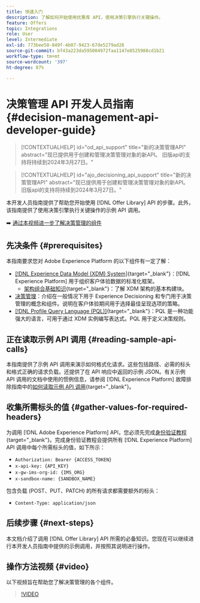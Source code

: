 ```yaml
---
title: 快速入门
description: 了解如何开始使用优惠库 API，使用决策引擎执行关键操作。
feature: Offers
topic: Integrations
role: User
level: Intermediate
exl-id: 773bee50-849f-4b07-9423-67de5279ad28
source-git-commit: bf43a223da595004972faa1147e8525988cd1b21
workflow-type: tm+mt
source-wordcount: '397'
ht-degree: 87%

---
```


# 决策管理 API 开发人员指南 {#decision-management-api-developer-guide}

>[!CONTEXTUALHELP]
>id="od_api_support"
>title="新的决策管理API"
>abstract="现已提供用于创建和管理决策管理对象的新API。 旧版api的支持将持续到2024年3月27日。"

>[!CONTEXTUALHELP]
>id="ajo_decisioning_api_support"
>title="新的决策管理API"
>abstract="现已提供用于创建和管理决策管理对象的新API。 旧版api的支持将持续到2024年3月27日。"

本开发人员指南提供了帮助您开始使用 [!DNL Offer Library] API 的步骤。此外，该指南提供了使用决策引擎执行关键操作的示例 API 调用。

➡️ [通过本视频进一步了解决策管理的组件](#video)

## 先决条件 {#prerequisites}

本指南要求您对 Adobe Experience Platform 的以下组件有一定了解：

* [[!DNL Experience Data Model (XDM) System]](https://experienceleague.adobe.com/docs/experience-platform/xdm/home.html?lang=zh-Hans){target="_blank"}：[!DNL Experience Platform] 用于组织客户体验数据的标准化框架。
   * [架构组合基础知识](https://experienceleague.adobe.com/docs/experience-platform/xdm/schema/composition.html?lang=zh-Hans){target="_blank"}：了解 XDM 架构的基本构建块。
* [决策管理](../../../using/offers/get-started/starting-offer-decisioning.md)：介绍在一般情况下用于 Experience Decisioning 和专门用于决策管理的概念和组件。说明在客户体验期间用于选择最佳呈现选项的策略。
* [[!DNL Profile Query Language (PQL)]](https://experienceleague.adobe.com/docs/experience-platform/segmentation/pql/overview.html?lang=zh-Hans){target="_blank"}：PQL 是一种功能强大的语言，可用于通过 XDM 实例编写表达式。PQL 用于定义决策规则。

## 正在读取示例 API 调用 {#reading-sample-api-calls}

本指南提供了示例 API 调用来演示如何格式化请求。这些包括路径、必需的标头和格式正确的请求负载。还提供了在 API 响应中返回的示例 JSON。有关示例 API 调用的文档中使用的惯例信息，请参阅 [!DNL Experience Platform] 故障排除指南中的[如何读取示例 API 调用](https://experienceleague.adobe.com/docs/experience-platform/landing/troubleshooting.html?lang=zh-Hans#how-do-i-format-an-api-request){target="_blank"}。

## 收集所需标头的值 {#gather-values-for-required-headers}

为调用 [!DNL Adobe Experience Platform] API，您必须先完成[身份验证教程](https://experienceleague.adobe.com/docs/experience-platform/landing/platform-apis/api-authentication.html?lang=zh-Hans){target="_blank"}。完成身份验证教程会提供所有 [!DNL Experience Platform] API 调用中每个所需标头的值，如下所示：

* `Authorization: Bearer {ACCESS_TOKEN}`
* `x-api-key: {API_KEY}`
* `x-gw-ims-org-id: {IMS_ORG}`
* `x-sandbox-name: {SANDBOX_NAME}`

包含负载 (POST、PUT、PATCH) 的所有请求都需要额外的标头：

* `Content-Type: application/json`

## 后续步骤 {#next-steps}

本文档介绍了调用 [!DNL Offer Library] API 所需的必备知识。您现在可以继续进行本开发人员指南中提供的示例调用，并按照其说明进行操作。
<!--
>[!NOTE]
>
> The In-app messaging channel in Adobe Journey Optimizer uses decision management objects. If your organization uses the in-app messaging channel, then API list requests for objects will include objects created by the in-app messaging service and can be ignored for decision management use cases. Objects created for in-app messages will have `createdBy = “Mobile_Sheliak”`.
-->

## 操作方法视频 {#video}

以下视频旨在帮助您了解决策管理的各个组件。

>[!VIDEO](https://video.tv.adobe.com/v/329919?quality=12)

